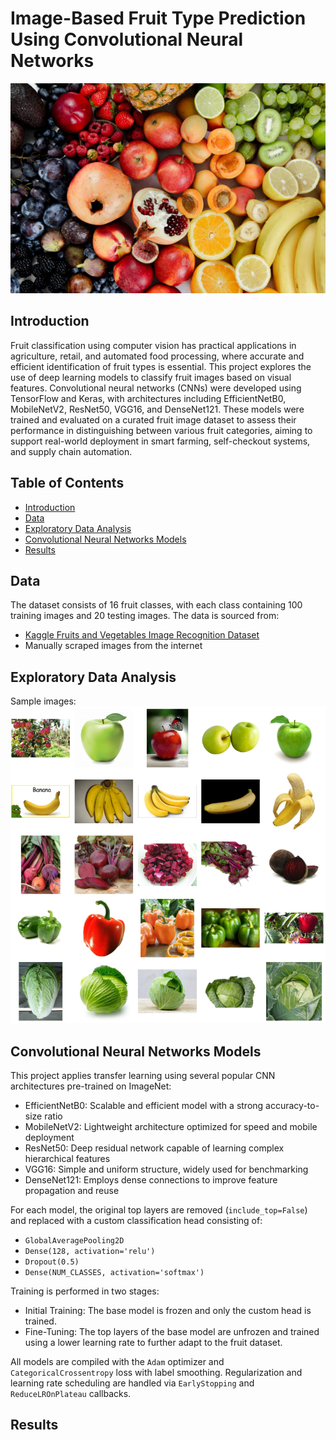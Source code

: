 # Image-Based Fruit Type Prediction Using Convolutional Neural Networks

![image](https://github.com/alicelinh/fruit-classification/blob/main/fruit%20image.jpg?raw=true)

## Introduction
Fruit classification using computer vision has practical applications in agriculture, retail, and automated food processing, where accurate and efficient identification of fruit types is essential. This project explores the use of deep learning models to classify fruit images based on visual features. Convolutional neural networks (CNNs) were developed using TensorFlow and Keras, with architectures including EfficientNetB0, MobileNetV2, ResNet50, VGG16, and DenseNet121. These models were trained and evaluated on a curated fruit image dataset to assess their performance in distinguishing between various fruit categories, aiming to support real-world deployment in smart farming, self-checkout systems, and supply chain automation.


## Table of Contents
- [Introduction](#introduction)
- [Data](#data)
- [Exploratory Data Analysis](#exploratory-data-analysis)
- [Convolutional Neural Networks Models](#convolutional-neural-networks-models)
- [Results](#results)


## Data
The dataset consists of 16 fruit classes, with each class containing 100 training images and 20 testing images. The data is sourced from:
- [Kaggle Fruits and Vegetables Image Recognition Dataset](https://www.kaggle.com/datasets/kritikseth/fruit-and-vegetable-image-recognition)
- Manually scraped images from the internet


## Exploratory Data Analysis
Sample images:
![image](https://github.com/alicelinh/fruit-classification/blob/main/sample%20fruits.png?raw=true)


## Convolutional Neural Networks Models
This project applies transfer learning using several popular CNN architectures pre-trained on ImageNet:
- EfficientNetB0: Scalable and efficient model with a strong accuracy-to-size ratio
- MobileNetV2: Lightweight architecture optimized for speed and mobile deployment
- ResNet50: Deep residual network capable of learning complex hierarchical features
- VGG16: Simple and uniform structure, widely used for benchmarking
- DenseNet121: Employs dense connections to improve feature propagation and reuse

For each model, the original top layers are removed (`include_top=False`) and replaced with a custom classification head consisting of:
- `GlobalAveragePooling2D`
- `Dense(128, activation='relu')`
- `Dropout(0.5)`
- `Dense(NUM_CLASSES, activation='softmax')`

Training is performed in two stages:
- Initial Training: The base model is frozen and only the custom head is trained.
- Fine-Tuning: The top layers of the base model are unfrozen and trained using a lower learning rate to further adapt to the fruit dataset.

All models are compiled with the `Adam` optimizer and `CategoricalCrossentropy` loss with label smoothing. Regularization and learning rate scheduling are handled via `EarlyStopping` and `ReduceLROnPlateau` callbacks.


## Results















